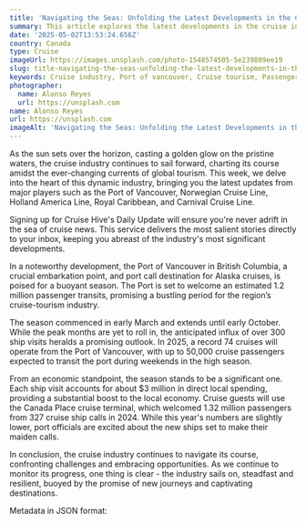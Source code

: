 ```yaml
---
title: 'Navigating the Seas: Unfolding the Latest Developments in the Cruise Industry'
summary: This article explores the latest developments in the cruise industry, with a focus on the Port of Vancouver's upcoming season, expected to see an estimated 1.2 million passenger transits.
date: '2025-05-02T13:53:24.656Z'
country: Canada
type: Cruise
imageUrl: https://images.unsplash.com/photo-1548574505-5e239809ee19
slug: title-navigating-the-seas-unfolding-the-latest-developments-in-the-cruise-industry
keywords: Cruise industry, Port of vancouver, Cruise tourism, Passenger transits, Cruise hive, International, Worldwide, Global destinations, World travel, Cruise ships, Cruise lines, Cruise destinations, Cruise deals, Cruise tips, Travel guide
photographer:
  name: Alonso Reyes
  url: https://unsplash.com
name: Alonso Reyes
url: https://unsplash.com
imageAlt: 'Navigating the Seas: Unfolding the Latest Developments in the Cruise Industry in Canada | Photo by Alonso Reyes'
---
```


As the sun sets over the horizon, casting a golden glow on the pristine waters, the cruise industry continues to sail forward, charting its course amidst the ever-changing currents of global tourism. This week, we delve into the heart of this dynamic industry, bringing you the latest updates from major players such as the Port of Vancouver, Norwegian Cruise Line, Holland America Line, Royal Caribbean, and Carnival Cruise Line. 

Signing up for Cruise Hive's Daily Update will ensure you're never adrift in the sea of cruise news. This service delivers the most salient stories directly to your inbox, keeping you abreast of the industry's most significant developments. 

In a noteworthy development, the Port of Vancouver in British Columbia, a crucial embarkation point, and port call destination for Alaska cruises, is poised for a buoyant season. The Port is set to welcome an estimated 1.2 million passenger transits, promising a bustling period for the region’s cruise-tourism industry. 

The season commenced in early March and extends until early October. While the peak months are yet to roll in, the anticipated influx of over 300 ship visits heralds a promising outlook. In 2025, a record 74 cruises will operate from the Port of Vancouver, with up to 50,000 cruise passengers expected to transit the port during weekends in the high season. 

From an economic standpoint, the season stands to be a significant one. Each ship visit accounts for about $3 million in direct local spending, providing a substantial boost to the local economy. Cruise guests will use the Canada Place cruise terminal, which welcomed 1.32 million passengers from 327 cruise ship calls in 2024. While this year's numbers are slightly lower, port officials are excited about the new ships set to make their maiden calls.

In conclusion, the cruise industry continues to navigate its course, confronting challenges and embracing opportunities. As we continue to monitor its progress, one thing is clear - the industry sails on, steadfast and resilient, buoyed by the promise of new journeys and captivating destinations.

Metadata in JSON format: